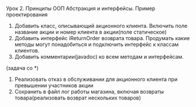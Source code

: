 Урок 2. Принципы ООП Абстракция и интерфейсы. Пример проектирования
1) Добавить класс, описывающий акционного клиента. Включить поле название акции и номер клиента в акции(поле статическое)
2) Добавить интерфейс iReturnOrder возврата товара. Продумать какие методы могут понадобиться и подключить интерфейс к классам клиентов.
3) Добавить комментарии(javadoc) ко всем методам и интерфейсам.

(задача со *)
1) Реализовать отказ в обслуживании для акционного клиента при превышении участников акции
2) Сохранить в файл лог работы магазина, включая возвраты товара(реализовать возврат нескольких товаров)
